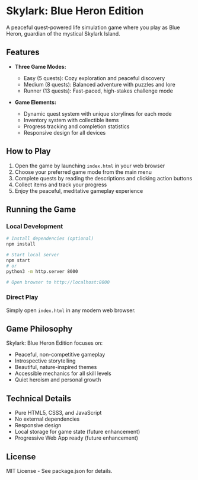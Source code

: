 # Skylark: Blue Heron Edition

A peaceful quest-powered life simulation game where you play as Blue Heron, guardian of the mystical Skylark Island.

## Features

- **Three Game Modes:**
  - Easy (5 quests): Cozy exploration and peaceful discovery
  - Medium (8 quests): Balanced adventure with puzzles and lore
  - Runner (13 quests): Fast-paced, high-stakes challenge mode

- **Game Elements:**
  - Dynamic quest system with unique storylines for each mode
  - Inventory system with collectible items
  - Progress tracking and completion statistics
  - Responsive design for all devices

## How to Play

1. Open the game by launching `index.html` in your web browser
2. Choose your preferred game mode from the main menu
3. Complete quests by reading the descriptions and clicking action buttons
4. Collect items and track your progress
5. Enjoy the peaceful, meditative gameplay experience

## Running the Game

### Local Development
```bash
# Install dependencies (optional)
npm install

# Start local server
npm start
# or
python3 -m http.server 8000

# Open browser to http://localhost:8000
```

### Direct Play
Simply open `index.html` in any modern web browser.

## Game Philosophy

Skylark: Blue Heron Edition focuses on:
- Peaceful, non-competitive gameplay
- Introspective storytelling
- Beautiful, nature-inspired themes
- Accessible mechanics for all skill levels
- Quiet heroism and personal growth

## Technical Details

- Pure HTML5, CSS3, and JavaScript
- No external dependencies
- Responsive design
- Local storage for game state (future enhancement)
- Progressive Web App ready (future enhancement)

## License

MIT License - See package.json for details.